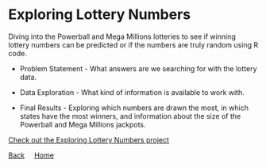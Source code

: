<link rel="stylesheet" href="/assets/css/main.css">

# Exploring Lottery Numbers

<div class="group" markdown="1">

Diving into the Powerball and Mega Millions lotteries to see if winning lottery numbers can be predicted or if the numbers are truly random using R code.

*	Problem Statement - What answers are we searching for with the lottery data.

*	Data Exploration - What kind of information is available to work with.

*	Final Results - Exploring which numbers are drawn the most, in which states have the most winners, and information about the size of the Powerball and Mega Millions jackpots.

[Check out the Exploring Lottery Numbers project](https://github.com/michelle-bh/michelle-bh.github.io/tree/main/Projects-Using-R/Exploring-Lottery-Numbers)

</div>

[Back](../README.md) &nbsp; &nbsp; [Home](https://michelle-bh.github.io/)

